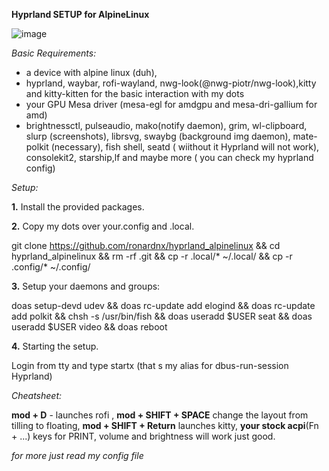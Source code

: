 **Hyprland SETUP for AlpineLinux**

![image](https://github.com/ronardnx/hyprland_alpinelinux/assets/23416091/ef390290-3635-47f8-a225-cc54e17d59ec)


_Basic Requirements:_

  -  a device with alpine linux (duh),
  -  hyprland, waybar, rofi-wayland, nwg-look(@nwg-piotr/nwg-look),kitty and kitty-kitten for the basic interaction with my dots
  -   your GPU Mesa driver (mesa-egl for amdgpu and mesa-dri-gallium for amd)
  -   brightnessctl, pulseaudio, mako(notify daemon), grim, wl-clipboard, slurp (screenshots), librsvg, swaybg (background img daemon), mate-polkit (necessary), fish shell, seatd ( wiithout it Hyprland will not work), consolekit2, starship,lf  and maybe more ( you can check my hyprland config)

_Setup:_

**1.** Install the provided packages.

**2.** Copy my dots over your.config and .local. 

git clone https://github.com/ronardnx/hyprland_alpinelinux &&
cd hyprland_alpinelinux &&
rm -rf .git && 
cp -r .local/* ~/.local/ &&
cp -r .config/*  ~/.config/

**3.** Setup your daemons and groups:

doas setup-devd udev &&
doas rc-update add elogind &&
doas rc-update add polkit &&
chsh -s /usr/bin/fish &&
doas useradd $USER seat &&
doas useradd $USER video && 
doas reboot

**4.** Starting the setup.

Login from tty and type startx (that s my alias for dbus-run-session Hyprland)

_Cheatsheet:_

**mod + D**  - launches rofi ,
**mod + SHIFT + SPACE** change the layout from tilling to floating,
**mod + SHIFT + Return** launches kitty,
**your stock acpi**(Fn + ...) keys for PRINT, volume and brightness will work just good.

_for more just read my config file_
